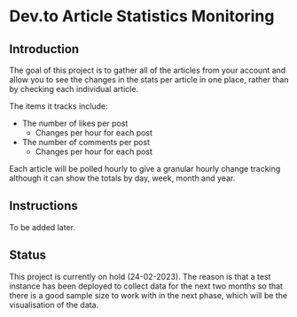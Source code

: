 # Dev.to Article Statistics Monitoring

## Introduction

The goal of this project is to gather all of the articles from your account and allow you to see the changes in the stats per article in one place, rather than by checking each individual article.

The items it tracks include:

* The number of likes per post
  * Changes per hour for each post
* The number of comments per post
  * Changes per hour for each post

Each article will be polled hourly to give a granular hourly change tracking although it can show the totals by day, week, month and year.

## Instructions

To be added later.

## Status

This project is currently on hold (24-02-2023). The reason is that a test instance has been deployed to collect data for the next two months so that there is a good sample size to work with in the next phase, which will be the visualisation of the data.